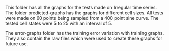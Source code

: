 This folder has all the graphs for the tests made on Irregular time series. The folder predicted-graphs has the graphs for different cell sizes. All tests were made on 60 points being sampled from a 400 point sine curve. The tested cell states were 5 to 25 with an interval of 5.


The error-graphs folder has the training error variation with training graphs. They also contain the raw files which were used to create these graphs for future use.
